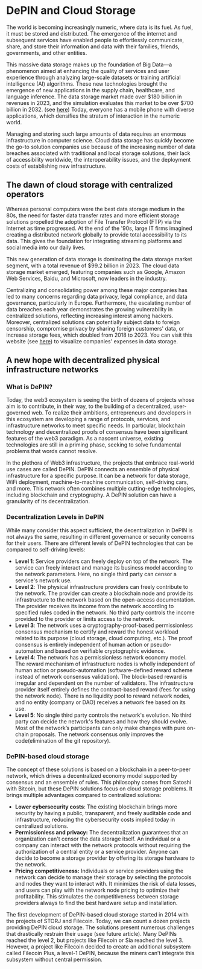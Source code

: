 # DePIN and Cloud Storage

The world is becoming increasingly numeric, where data is its fuel.  As fuel, it must be stored and distributed. The emergence of the internet and subsequent services have enabled people to effortlessly communicate, share, and store their information and data with their families, friends, governments, and other entities.&#x20;

This massive data storage makes up the foundation of Big Data—a phenomenon aimed at enhancing the quality of services and user experience through analyzing large-scale datasets or training artificial intelligence (AI) algorithms. These new technologies brought the emergence of new applications in the supply chain, healthcare, and language inference. The data storage market made over $180 billion in revenues in 2023, and the simulation evaluates this market to be over $700 billion in 2032. (see [here](https://www.fortunebusinessinsights.com/data-storage-market-102991)) Today, everyone has a mobile phone with diverse applications, which densifies the stratum of interaction in the numeric world.&#x20;

Managing and storing such large amounts of data requires an enormous infrastructure in computer science. Cloud data storage has quickly become the go-to solution companies use because of the increasing number of data breaches associated with traditional and local storage solutions, their lack of accessibility worldwide, the interoperability issues, and the deployment costs of establishing new infrastructure.

## The dawn of cloud storage with centralized operators

Whereas personal computers were the best data storage medium in the 80s, the need for faster data transfer rates and more efficient storage solutions propelled the adoption of File Transfer Protocol (FTP) via the Internet as time progressed. At the end of the '90s, large IT firms imagined creating a distributed network globally to provide total accessibility to its data. This gives the foundation for integrating streaming platforms and social media into our daily lives.&#x20;

This new generation of data storage is dominating the data storage market segment, with a total revenue of $99.2 billion in 2023. The cloud data storage market emerged, featuring companies such as Google, Amazon Web Services, Baidu, and Microsoft, now leaders in the industry.

Centralizing and consolidating power among these major companies has led to many concerns regarding data privacy, legal compliance, and data governance, particularly in Europe. Furthermore, the escalating number of data breaches each year demonstrates the growing vulnerability in centralized solutions, reflecting increasing interest among hackers. Moreover, centralized solutions can potentially subject data to foreign censorship, compromise privacy by sharing foreign customers' data, or increase storage fees, which doubled from 2018 to 2023. You can visit this website (see [here](https://www.veritas.com/fr/fr/resources/dark-data#%7B%22sliderValue%22%3A0%2C%22companyName%22%3A%22%22%2C%22selectedCountry%22%3A%22USA%22%7D)) to visualize companies' expenses in data storage.

## A new hope with decentralized physical infrastructure networks

### What is DePIN?

Today, the web3 ecosystem is seeing the birth of dozens of projects whose aim is to contribute, in their way, to the building of a decentralized, user-governed web. To realize their ambitions, entrepreneurs and developers in this ecosystem are developing a range of protocols, services, and infrastructure networks to meet specific needs. In particular, blockchain technology and decentralized proofs of consensus have been significant features of the web3 paradigm. As a nascent universe, existing technologies are still in a priming phase, seeking to solve fundamental problems that words cannot resolve.

In the plethora of Web3 infrastructure, the projects that embrace real-world use cases are called DePIN. DePIN connects an ensemble of physical infrastructure for a specific purpose. It can be a network for data storage, WiFi deployment, machine-to-machine communication, self-driving cars, and more. This network often combines multiple cutting-edge technologies, including blockchain and cryptography. A DePIN solution can have a granularity of its decentralization.

### Decentralization Levels in DePIN

While many consider this aspect sufficient, the decentralization in DePIN is not always the same, resulting in different governance or security concerns for their users. There are different levels of DePIN technologies that can be compared to self-driving levels:

* **Level 1**: Service providers can freely deploy on top of the network. The service can freely interact and manage its business model according to the network parameters. Here, no single third party can censor a service's network use.
* **Level 2**: The physical infrastructure providers can freely contribute to the network. The provider can create a blockchain node and provide its infrastructure to the network based on the open-access documentation. The provider receives its income from the network according to specified rules coded in the network. No third party controls the income provided to the provider or limits access to the network.
* **Level 3**: The network uses a cryptography-proof-based permissionless consensus mechanism to certify and reward the honest workload related to its purpose (cloud storage, cloud computing, etc.). The proof consensus is entirely independent of human action or pseudo-automation and based on verifiable cryptographic evidence.&#x20;
* **Level 4**: The network has a permissionless network economy model. The reward mechanism of infrastructure nodes is wholly independent of human action or pseudo-automation (software-defined reward scheme instead of network consensus validation). The block-based reward is irregular and dependent on the number of validators. The infrastructure provider itself entirely defines the contract-based reward (fees for using the network node). There is no liquidity pool to reward network nodes, and no entity (company or DAO) receives a network fee based on its use.
* **Level 5**: No single third party controls the network's evolution. No third party can decide the network's features and how they should evolve. Most of the network’s participants can only make changes with pure on-chain proposals. The network consensus only improves the code(elimination of the git repository).&#x20;

### DePIN-based cloud storage

The concept of these solutions is based on a blockchain in a peer-to-peer network, which drives a decentralized economy model supported by consensus and an ensemble of rules. This philosophy comes from Satoshi with Bitcoin, but these DePIN solutions focus on cloud storage problems. It brings multiple advantages compared to centralized solutions:

* **Lower cybersecurity costs**: The existing blockchain brings more security by having a public, transparent, and freely auditable code and infrastructure, reducing the cybersecurity costs implied today in centralized solutions.&#x20;
* **Permissionless and privacy:**  The decentralization guarantees that an organization can't censor the data storage itself. An individual or a company can interact with the network protocols without requiring the authorization of a central entity or a service provider. Anyone can decide to become a storage provider by offering its storage hardware to the network.
* **Pricing competitiveness:** Individuals or service providers using the network can decide to manage their storage by selecting the protocols and nodes they want to interact with. It minimizes the risk of data losses, and users can play with the network node pricing to optimize their profitability. This stimulates the competitiveness between storage providers always to find the best hardware setup and installation.

The first development of DePIN-based cloud storage started in 2014 with the projects of STORJ and Filecoin. Today, we can count a dozen projects providing DePIN cloud storage. The solutions present numerous challenges that drastically restrain their usage (see future article). Many DePINs reached the level 2, but projects like Filecoin or Sia reached the level 3. However, a project like Filecoin decided to create an additional subsystem called Filecoin Plus, a level-1 DePIN, because the miners can’t integrate this subsystem without central permission.&#x20;



